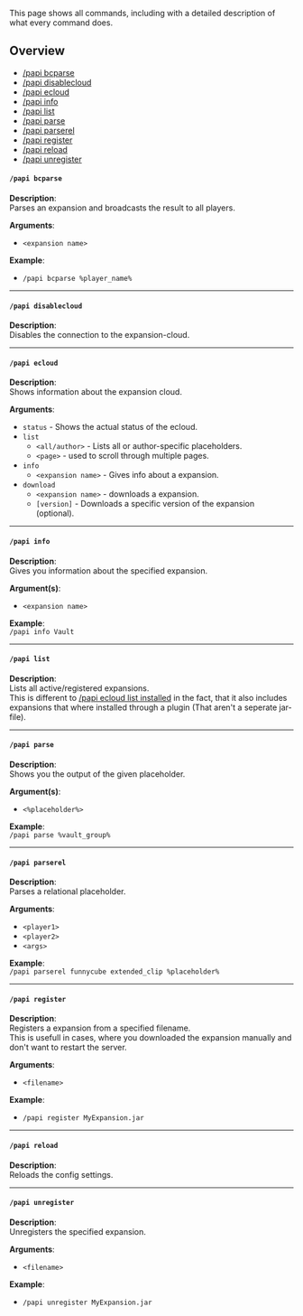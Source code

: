 This page shows all commands, including with a detailed description of what every command does.

## Overview
* [/papi bcparse](#papi-bcparse)
* [/papi disablecloud](#papi-disablecloud)
* [/papi ecloud](#papi-ecloud)
* [/papi info](#papi-info)
* [/papi list](#papi-list)
* [/papi parse](#papi-parse)
* [/papi parserel](#papi-parserel)
* [/papi register](#papi-register)
* [/papi reload](#papi-reload)
* [/papi unregister](#papi-unregister)

#### `/papi bcparse`
**Description**:  
Parses an expansion and broadcasts the result to all players.

**Arguments**:
* `<expansion name>`

**Example**:
* `/papi bcparse %player_name%`

----
#### `/papi disablecloud`
**Description**:  
Disables the connection to the expansion-cloud.

----
#### `/papi ecloud`
**Description**:  
Shows information about the expansion cloud.

**Arguments**:  
* `status` - Shows the actual status of the ecloud.  
* `list`
  * `<all/author>` - Lists all or author-specific placeholders.
  * `<page>` - used to scroll through multiple pages.
* `info`
  * `<expansion name>` - Gives info about a expansion.
* `download`
  * `<expansion name>` - downloads a expansion.
  * `[version]` - Downloads a specific version of the expansion (optional).

----
#### `/papi info`
**Description**:  
Gives you information about the specified expansion.

**Argument(s)**:  
* `<expansion name>`

**Example**:  
`/papi info Vault`

----
#### `/papi list`
**Description**:  
Lists all active/registered expansions.  
This is different to [/papi ecloud list installed](#papi-ecloud) in the fact, that it also includes expansions that where installed through a plugin (That aren't a seperate jar-file).

----
#### `/papi parse`
**Description**:  
Shows you the output of the given placeholder.

**Argument(s)**:  
* `<%placeholder%>`

**Example**:  
`/papi parse %vault_group%`

----
#### `/papi parserel`
**Description**:  
Parses a relational placeholder.

**Arguments**:  
* `<player1>`  
* `<player2>`  
* `<args>`

**Example**:  
`/papi parserel funnycube extended_clip %placeholder%`

----
#### `/papi register`
**Description**:  
Registers a expansion from a specified filename.  
This is usefull in cases, where you downloaded the expansion manually and don't want to restart the server.

**Arguments**:
* `<filename>`

**Example**:
* `/papi register MyExpansion.jar`

----
#### `/papi reload`
**Description**:  
Reloads the config settings.

----
#### `/papi unregister`
**Description**:  
Unregisters the specified expansion.

**Arguments**:
* `<filename>`

**Example**:
* `/papi unregister MyExpansion.jar`